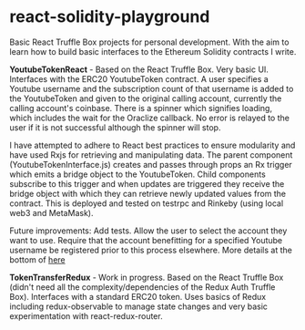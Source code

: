 # react-solidity-playground

Basic React Truffle Box projects for personal development. With the aim to learn how to build basic interfaces to the Ethereum Solidity contracts I write.

<b>YoutubeTokenReact</b> - Based on the React Truffle Box. Very basic UI. Interfaces with the ERC20 YoutubeToken contract. A user specifies a Youtube username and the subscription count of that username is added to the YoutubeToken and given to the original calling account, currently the calling account's coinbase. There is a spinner which signifies loading, which includes the wait for the Oraclize callback. No error is relayed to the user if it is not successful although the spinner will stop. 

I have attempted to adhere to React best practices to ensure modularity and have used Rxjs for retrieving and manipulating data. The parent component (YoutubeTokenInterface.js) creates and passes through props an Rx trigger which emits a bridge object to the YoutubeToken. Child components subscribe to this trigger and when updates are triggered they receive the bridge object with which they can retrieve newly updated values from the contract. This is deployed and tested on testrpc and Rinkeby (using local web3 and MetaMask). 

Future improvements: Add tests. Allow the user to select the account they want to use. Require that the account benefitting for a specified Youtube username be registered prior to this process elsewhere. More details at the bottom of <a href="https://github.com/willjgriff/solidity-playground">here</a>

<b>TokenTransferRedux</b> - Work in progress. Based on the React Truffle Box (didn't need all the complexity/dependencies of the Redux Auth Truffle Box). Interfaces with a standard ERC20 token. Uses basics of Redux including redux-observable to manage state changes and very basic experimentation with react-redux-router.
